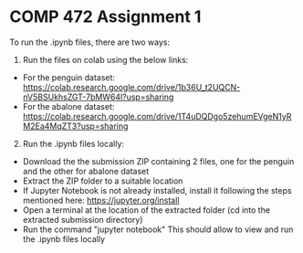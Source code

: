 # COMP 472 Assignment 1

To run the .ipynb files, there are two ways:

1. Run the files on colab using the below links:
- For the penguin dataset: https://colab.research.google.com/drive/1b36U_t2UQCN-nV5BSUkhsZGT-7bMW64l?usp=sharing
- For the abalone dataset: https://colab.research.google.com/drive/1T4uDQDgo5zehumEVgeN1yRM2Ea4MqZT3?usp=sharing

2. Run the .ipynb files locally:
- Download the the submission ZIP containing 2 files, one for the penguin and the other for abalone dataset
- Extract the ZIP folder to a suitable location
- If Jupyter Notebook is not already installed, install it following the steps mentioned here: https://jupyter.org/install
- Open a terminal at the location of the extracted folder (cd into the extracted submission directory)
- Run the command "jupyter notebook"
This should allow to view and run the .ipynb files locally
